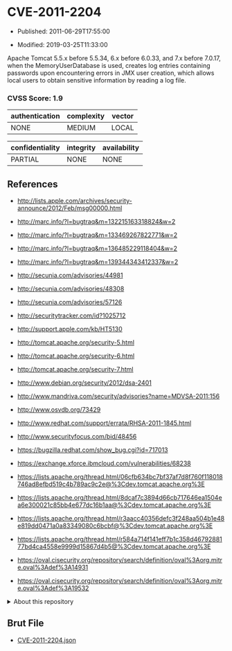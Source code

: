 # CVE-2011-2204

- Published: 2011-06-29T17:55:00

- Modified: 2019-03-25T11:33:00

Apache Tomcat 5.5.x before 5.5.34, 6.x before 6.0.33, and 7.x before 7.0.17, when the MemoryUserDatabase is used, creates log entries containing passwords upon encountering errors in JMX user creation, which allows local users to obtain sensitive information by reading a log file.

### CVSS Score: **1.9**

| authentication | complexity | vector |
| --- | --- | --- |
| NONE | MEDIUM | LOCAL |

| confidentiality | integrity | availability |
| --- | --- | --- |
| PARTIAL | NONE | NONE |

## References

* http://lists.apple.com/archives/security-announce/2012/Feb/msg00000.html

* http://marc.info/?l=bugtraq&m=132215163318824&w=2

* http://marc.info/?l=bugtraq&m=133469267822771&w=2

* http://marc.info/?l=bugtraq&m=136485229118404&w=2

* http://marc.info/?l=bugtraq&m=139344343412337&w=2

* http://secunia.com/advisories/44981

* http://secunia.com/advisories/48308

* http://secunia.com/advisories/57126

* http://securitytracker.com/id?1025712

* http://support.apple.com/kb/HT5130

* http://tomcat.apache.org/security-5.html

* http://tomcat.apache.org/security-6.html

* http://tomcat.apache.org/security-7.html

* http://www.debian.org/security/2012/dsa-2401

* http://www.mandriva.com/security/advisories?name=MDVSA-2011:156

* http://www.osvdb.org/73429

* http://www.redhat.com/support/errata/RHSA-2011-1845.html

* http://www.securityfocus.com/bid/48456

* https://bugzilla.redhat.com/show_bug.cgi?id=717013

* https://exchange.xforce.ibmcloud.com/vulnerabilities/68238

* https://lists.apache.org/thread.html/06cfb634bc7bf37af7d8f760f118018746ad8efbd519c4b789ac9c2e@%3Cdev.tomcat.apache.org%3E

* https://lists.apache.org/thread.html/8dcaf7c3894d66cb717646ea1504ea6e300021c85bb4e677dc16b1aa@%3Cdev.tomcat.apache.org%3E

* https://lists.apache.org/thread.html/r3aacc40356defc3f248aa504b1e48e819dd0471a0a83349080c6bcbf@%3Cdev.tomcat.apache.org%3E

* https://lists.apache.org/thread.html/r584a714f141eff7b1c358d4679288177bd4ca4558e9999d15867d4b5@%3Cdev.tomcat.apache.org%3E

* https://oval.cisecurity.org/repository/search/definition/oval%3Aorg.mitre.oval%3Adef%3A14931

* https://oval.cisecurity.org/repository/search/definition/oval%3Aorg.mitre.oval%3Adef%3A19532

<details>
<summary>About this repository</summary> 

  This repository is part of the project [Live Hack CVE](https://github.com/Live-Hack-CVE). Main website can be found [www.live-hack.org](https://www.live-hack.org) 
  
  Made by [Sn0wAlice](https://github.com/Sn0wAlice) for the people that care about security and need to have a feed of the latest CVEs. Hope you enjoy it, don't forget to star the repo and follow me on [Twitter](https://twitter.com/Sn0wAlice) and [Github](https://github.com/Sn0wAlice). And that is my [personnal website](https://www.alice-snow.me/)

  - [Home Page](https://github.com/Live-Hack-CVE)
  - [Framework](https://github.com/Live-Hack-CVE/cve-framework)
  - [CVE database](https://github.com/Live-Hack-CVE/full_database)
  - [Changelog](https://github.com/Live-Hack-CVE/Changelog)
</details>

## Brut File

* [CVE-2011-2204.json](https://raw.githubusercontent.com/Live-Hack-CVE/full_database/main/cves/2011/CVE-2011-2204.json)

